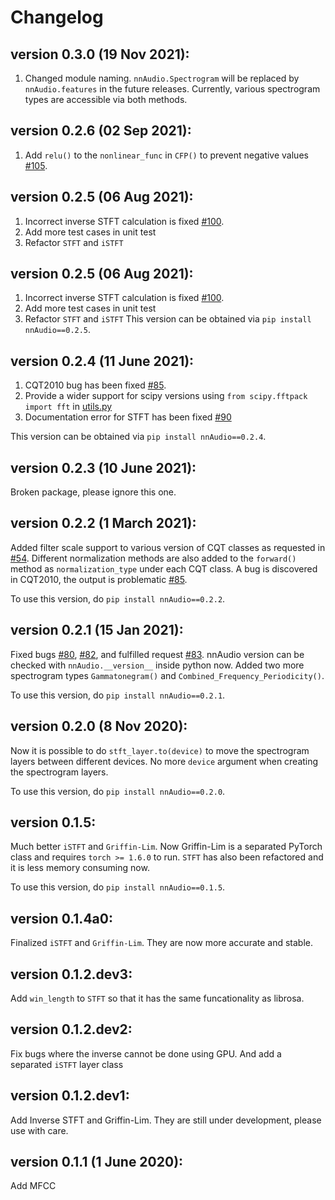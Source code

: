 # Changelog

## version 0.3.0 (19 Nov 2021):
1. Changed module naming. `nnAudio.Spectrogram` will be replaced by `nnAudio.features` in the future releases. Currently, various spectrogram types are accessible via both methods.

## version 0.2.6 (02 Sep 2021): 
1. Add `relu()` to the `nonlinear_func` in `CFP()` to prevent negative values [#105](/../../pull/105).

## version 0.2.5 (06 Aug 2021): 
1. Incorrect inverse STFT calculation is fixed [#100](/../../issues/100).
1. Add more test cases in unit test 
1. Refactor `STFT` and `iSTFT`

## version 0.2.5 (06 Aug 2021): 
1. Incorrect inverse STFT calculation is fixed [#100](/../../issues/100).
1. Add more test cases in unit test 
1. Refactor `STFT` and `iSTFT`
This version can be obtained via `pip install nnAudio==0.2.5`.


## version 0.2.4 (11 June 2021): 
1. CQT2010 bug has been fixed [#85](/../../issues/85).
1. Provide a wider support for scipy versions using `from scipy.fftpack import fft` in [utils.py](https://github.com/KinWaiCheuk/nnAudio/blob/e9b1697963f0fd8e5030b130a30974bc06408baf/Installation/nnAudio/utils.py#L13)
1. Documentation error for STFT has been fixed [#90](/../../issues/90)

This version can be obtained via `pip install nnAudio==0.2.4`.

## version 0.2.3 (10 June 2021): 
Broken package, please ignore this one.

## version 0.2.2 (1 March 2021): 
Added filter scale support to various version of CQT classes as requested in [#54](/../../issues/54). Different normalization methods are also added to the `forward()` method as `normalization_type` under each CQT class. A bug is discovered in CQT2010, the output is problematic [#85](/../../issues/85).

To use this version, do `pip install nnAudio==0.2.2`.

## version 0.2.1 (15 Jan 2021): 
Fixed bugs [#80](/../../issues/80), [#82](/../../issues/82), and fulfilled request [#83](/../../issues/83). nnAudio version can be checked with `nnAudio.__version__` inside python now. Added two more spectrogram types `Gammatonegram()` and `Combined_Frequency_Periodicity()`.

To use this version, do `pip install nnAudio==0.2.1`.

## version 0.2.0 (8 Nov 2020): 
Now it is possible to do `stft_layer.to(device)` to move the spectrogram layers between different devices.
No more `device` argument when creating the spectrogram layers.

To use this version, do `pip install nnAudio==0.2.0`.

## version 0.1.5:
Much better `iSTFT` and `Griffin-Lim`. Now Griffin-Lim is a separated PyTorch class and requires `torch >= 1.6.0` to run. `STFT` has also been refactored and it is less memory consuming now.

To use this version, do `pip install nnAudio==0.1.5`.

## version 0.1.4a0:
Finalized `iSTFT` and `Griffin-Lim`. They are now more accurate and stable.

## version 0.1.2.dev3:
Add `win_length` to `STFT` so that it has the same funcationality as librosa.

## version 0.1.2.dev2: 
Fix bugs where the inverse cannot be done using GPU. And add a separated `iSTFT` layer class

## version 0.1.2.dev1: 
Add Inverse STFT and Griffin-Lim. They are still under development, please use with care.
                    
## version 0.1.1  (1 June 2020): 
Add MFCC